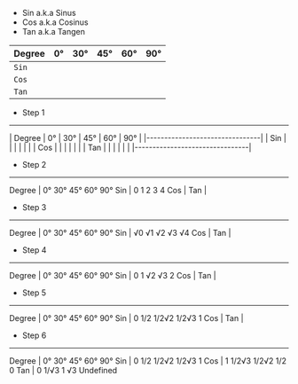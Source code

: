 - Sin a.k.a Sinus
- Cos a.k.a Cosinus
- Tan a.k.a Tangen

| Degree | 0° | 30° | 45° | 60° | 90° | 
| --- | --- | --- | --- | --- | --- |
| `Sin` | | | | | |
| `Cos` | | | | | |
| `Tan` | | | | | |


- Step 1
------------------------------
| Degree  |   0° | 30° | 45° | 60° | 90° |
|--------------------------------|
| Sin     | |  | | | |
| Cos     | |  | | | |
| Tan     | |  | | | |
|--------------------------------|

- Step 2
------------------------------
Degree  |   0° 30° 45° 60° 90° 
Sin     |   0   1   2   3   4
Cos     |
Tan     |

- Step 3
------------------------------
Degree  |   0° 30° 45° 60° 90° 
Sin     |   √0 √1  √2  √3  √4
Cos     |
Tan     |

- Step 4
------------------------------
Degree  |   0° 30° 45° 60° 90° 
Sin     |   0  1   √2  √3  2
Cos     |
Tan     |

- Step 5
------------------------------
Degree  |   0° 30°  45°     60°     90° 
Sin     |   0  1/2  1/2√2   1/2√3   1
Cos     |
Tan     |

- Step 6
------------------------------
Degree  |   0° 30°      45°     60°     90° 
Sin     |   0  1/2      1/2√2   1/2√3   1
Cos     |   1  1/2√3    1/2√2   1/2     0
Tan     |   0  1/√3     1       √3      Undefined
